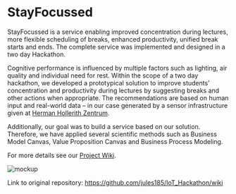 # StayFocussed

StayFocussed is a service enabling improved concentration during lectures, more flexible scheduling of breaks, enhanced productivity, unified break starts and ends. The complete service was implemented and designed in a two day Hackathon.

Cognitive performance is influenced by multiple factors such as lighting, air quality and individual need for rest. Within the scope of a two day hackathon, we developed a prototypical solution to improve students’ concentration and productivity during lectures by suggesting breaks and other actions when appropriate. The recommendations are based on human input and real-world data – in our case generated by a sensor infrastructure given at [Herman Hollerith Zentrum](http://www.hhz.de/).

Additionally, our goal was to build a service based on our solution. Therefore, we have applied several scientific methods such as Business Model Canvas, Value Proposition Canvas and Business Process Modeling.

For more details see our [Project Wiki](https://github.com/jules185/IoT_Hackathon/wiki).

![mockup](https://github.com/jules185/IoT_Hackathon/blob/master/Deliverables/Documentation/Service%20Design/Overview_Mockup.PNG)


Link to original repository: https://github.com/jules185/IoT_Hackathon/wiki
